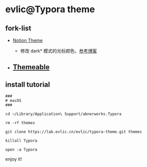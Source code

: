# evlic@Typora theme

## fork-list
- [Notion Theme](https://github.com/adrian-fuertes/typora-notion-theme)
    - 修改 dark* 模式的光标颜色，[参考博客](https://www.jianshu.com/p/b4929d09e275)

- [Themeable](https://github.com/jhildenbiddle/typora-themeable)
  - 

## install tutorial

```shell
###
# macOS 
###

cd ~/Library/Application\ Support/abnerworks.Typora

rm -rf themes

git clone https://lab.evlic.cn/evlic/typora-theme.git themes

killall Typora

open -a Typora

```

enjoy it!